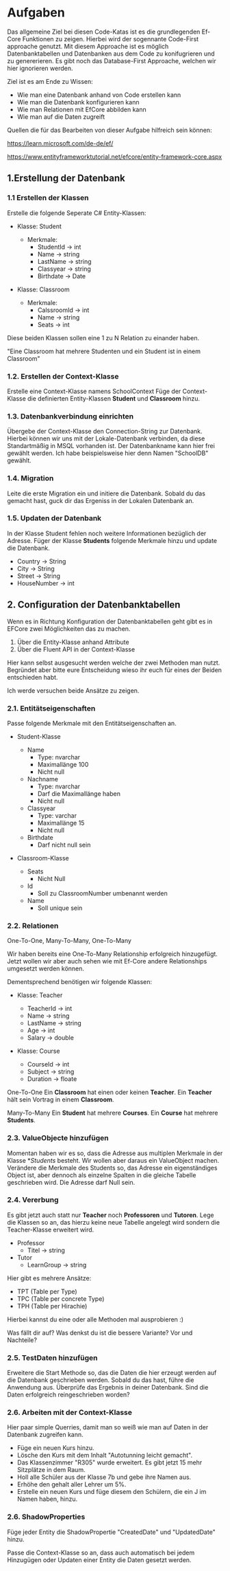 ﻿
# Aufgaben
Das allgemeine Ziel bei diesen Code-Katas ist es die grundlegenden Ef-Core Funktionen zu zeigen. Hierbei wird der sogennante Code-First approache genutzt. 
Mit diesem Approache ist es möglich Datenbanktabellen und Datenbanken aus dem Code zu konifugrieren und zu genererieren.
Es gibt noch das Database-First Approache, welchen wir hier ignorieren werden.

Ziel ist es am Ende zu Wissen:
* Wie man eine Datenbank anhand von Code erstellen kann
* Wie man die Datenbank konfigurieren kann
* Wie man Relationen mit EfCore abbilden kann
* Wie man auf die Daten zugreift


Quellen die für das Bearbeiten von dieser Aufgabe hilfreich sein können:

https://learn.microsoft.com/de-de/ef/

https://www.entityframeworktutorial.net/efcore/entity-framework-core.aspx


## 1.Erstellung der Datenbank
### 1.1 Erstellen der Klassen
Erstelle die folgende Seperate C# Entity-Klassen:

* Klasse: Student 
	* Merkmale:
		- StudentId -> int
		- Name -> string
		- LastName -> string
		- Classyear -> string
		- Birthdate -> Date

* Klasse: Classroom
	* Merkmale:
		- CalssroomId -> int
		- Name -> string
		- Seats -> int
		
Diese beiden Klassen sollen eine 1 zu N Relation zu einander haben. 

"Eine Classroom hat mehrere Studenten und ein Student ist in einem Classroom" 

### 1.2. Erstellen der Context-Klasse

Erstelle eine Context-Klasse namens SchoolContext 
Füge der Context-Klasse die definierten Entity-Klassen **Student** und **Classroom** hinzu.

### 1.3. Datenbankverbindung einrichten

Übergebe der Context-Klasse den Connection-String zur Datenbank. Hierbei können wir uns mit der Lokale-Datenbank verbinden, da diese Standartmäßig in MSQL vorhanden ist.
Der Datenbankname kann hier frei gewählt werden. Ich habe beispielsweise hier denn Namen "SchoolDB" gewählt.

### 1.4. Migration

Leite die erste Migration ein und initiere die Datenbank.
Sobald du das gemacht hast, guck dir das Ergeniss in der Lokalen Datenbank an.

### 1.5. Updaten der Datenbank

In der Klasse Student fehlen noch weitere Informationen bezüglich der Adresse.
Füger der Klasse **Students** folgende Merkmale hinzu und update die Datenbank.

* Country -> String
* City -> String
* Street -> String
* HouseNumber -> int


## 2. Configuration der Datenbanktabellen

Wenn es in Richtung Konfiguration der Datenbanktabellen geht gibt es in EFCore zwei Möglichkeiten das zu machen.

1. Über die Entity-Klasse anhand Attribute
2. Über die Fluent API in der Context-Klasse

Hier kann selbst ausgesucht werden welche der zwei Methoden man nutzt. Begründet aber bitte eure Entscheidung wieso ihr euch für eines der Beiden entschieden habt.

Ich werde versuchen beide Ansätze zu zeigen.

### 2.1. Entitätseigenschaften
Passe folgende Merkmale mit den Entitätseigenschaften an.

* Student-Klasse
	* Name
		* Type: nvarchar 
		* Maximallänge 100
		* Nicht null
	* Nachname
		* Type: nvarchar 
		* Darf die Maximallänge haben
		* Nicht null
	* Classyear
		* Type: varchar 
		* Maximallänge 15
		* Nicht null
	* Birthdate
		* Darf nicht null sein 

* Classroom-Klasse
	* Seats
		* Nicht Null
	* Id
		* Soll zu ClassroomNumber umbenannt werden
	* Name
		* Soll unique sein

### 2.2. Relationen
One-To-One, Many-To-Many, One-To-Many

Wir haben bereits eine One-To-Many Relationship erfolgreich hinzugefügt. 
Jetzt wollen wir aber auch sehen wie mit Ef-Core andere Relationships umgesetzt werden können.

Dementsprechend benötigen wir folgende Klassen:

* Klasse: Teacher
	* TeacherId -> int
	* Name -> string
	* LastName -> string
	* Age -> int
	* Salary -> double
	
* Klasse: Course
	* CourseId -> int
	* Subject -> string
	* Duration -> floate

One-To-One
Ein **Classroom** hat einen oder keinen **Teacher**. Ein **Teacher** hält sein Vortrag in einem **Classroom**.

Many-To-Many
Ein **Student** hat mehrere **Courses**. Ein **Course** hat mehrere **Students**.
	
### 2.3. ValueObjecte hinzufügen

Momentan haben wir es so, dass die Adresse aus multiplen Merkmale in der Klasse **Students* besteht.
Wir wollen aber daraus ein ValueObject machen. 
Verändere die Merkmale des Students so, das Adresse ein eigenständiges Object ist, aber dennoch als einzelne Spalten in die gleiche Tabelle geschrieben wird.
Die Adresse darf Null sein.

### 2.4. Vererbung

Es gibt jetzt auch statt nur **Teacher** noch **Professoren** und **Tutoren**. 
Lege die Klassen so an, das hierzu keine neue Tabelle angelegt wird sondern die Teacher-Klasse erweitert wird. 

* Professor
	* Titel -> string
* Tutor
	* LearnGroup -> string

Hier gibt es mehrere Ansätze:

* TPT (Table per Type)
* TPC (Table per concrete Type)
* TPH (Table per Hirachie)

Hierbei kannst du eine oder alle Methoden mal ausprobieren :)

Was fällt dir auf? Was denkst du ist die bessere Variante? Vor und Nachteile?

### 2.5. TestDaten hinzufügen

Erweitere die Start Methode so, das die Daten die hier erzeugt werden auf die Datenbank geschrieben werden. Sobald du das hast, führe die Anwendung aus.
Überprüfe das Ergebnis in deiner Datenbank. Sind die Daten erfolgreich reingeschrieben worden?


### 2.6. Arbeiten mit der Context-Klasse
Hier paar simple Querries, damit man so weiß wie man auf Daten in der Datenbank zugreifen kann.

* Füge ein neuen Kurs hinzu.
* Lösche den Kurs mit dem Inhalt "Autotunning leicht gemacht".
* Das Klassenzimmer "R305" wurde erweitert. Es gibt jetzt 15 mehr Sitzplätze in dem Raum. 
* Holl alle Schüler aus der Klasse 7b und gebe ihre Namen aus.
* Erhöhe den gehalt aller Lehrer um 5%.
* Erstelle ein neuen Kurs und füge diesem den Schülern, die ein J im Namen haben, hinzu.

### 2.6. ShadowProperties

Füge jeder Entity die ShadowPropertie "CreatedDate" und "UpdatedDate" hinzu.

Passe die Context-Klasse so an, dass auch automatisch bei jedem Hinzugügen oder Updaten einer Entity die Daten gesetzt werden.
